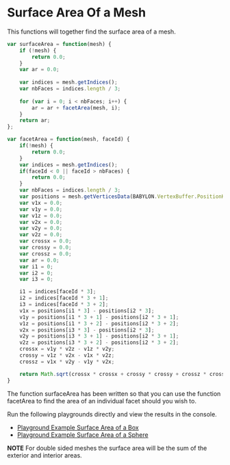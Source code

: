 # Surface Area Of a Mesh

This functions will together find the surface area of a mesh.

```javascript
var surfaceArea = function(mesh) {
    if (!mesh) {
        return 0.0;
    }
    var ar = 0.0;
    
    var indices = mesh.getIndices();
    var nbFaces = indices.length / 3;
    
    for (var i = 0; i < nbFaces; i++) {
        ar = ar + facetArea(mesh, i);
    }
    return ar;
};

var facetArea = function(mesh, faceId) {
    if(!mesh) {
        return 0.0;
    }
    var indices = mesh.getIndices();
    if(faceId < 0 || faceId > nbFaces) {
        return 0.0;
    }
    var nbFaces = indices.length / 3;
    var positions = mesh.getVerticesData(BABYLON.VertexBuffer.PositionKind);
    var v1x = 0.0;
    var v1y = 0.0;
    var v1z = 0.0;
    var v2x = 0.0;
    var v2y = 0.0;
    var v2z = 0.0;
    var crossx = 0.0;
    var crossy = 0.0;
    var crossz = 0.0;
    var ar = 0.0;
    var i1 = 0;
    var i2 = 0;
    var i3 = 0;

    i1 = indices[faceId * 3];
    i2 = indices[faceId * 3 + 1];
    i3 = indices[faceId * 3 + 2];
    v1x = positions[i1 * 3] - positions[i2 * 3];
    v1y = positions[i1 * 3 + 1] - positions[i2 * 3 + 1];
    v1z = positions[i1 * 3 + 2] - positions[i2 * 3 + 2];
    v2x = positions[i3 * 3] - positions[i2 * 3];
    v2y = positions[i3 * 3 + 1] - positions[i2 * 3 + 1];
    v2z = positions[i3 * 3 + 2] - positions[i2 * 3 + 2];
    crossx = v1y * v2z - v1z * v2y;
    crossy = v1z * v2x - v1x * v2z;
    crossz = v1x * v2y - v1y * v2x; 

    return Math.sqrt(crossx * crossx + crossy * crossy + crossz * crossz) * 0.5;
}
```
The function surfaceArea has been written so that you can use the function facetArea to find the area of an individual facet should you wish to.

Run the following playgrounds directly and view the results in the console.

* [Playground Example Surface Area of a Box](https://www.babylonjs-playground.com/#3VV5IV)
* [Playground Example Surface Area of a Sphere](https://www.babylonjs-playground.com/#3VV5IV#2)

**NOTE** For double sided meshes the surface area will be the sum of the exterior and interior areas.